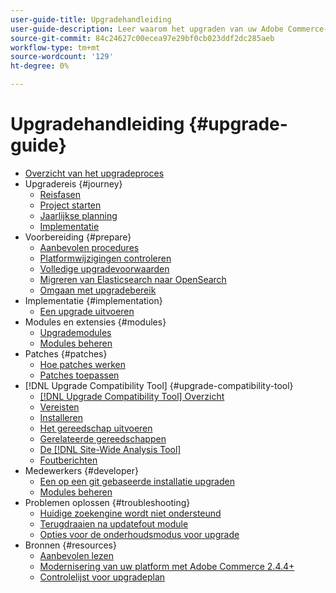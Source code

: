 ```yaml
---
user-guide-title: Upgradehandleiding
user-guide-description: Leer waarom het upgraden van uw Adobe Commerce- of Magento Open Source-toepassing zo belangrijk is en hoe u een upgrade succesvol kunt plannen en uitvoeren.
source-git-commit: 84c24627c00ecea97e29bf0cb023ddf2dc285aeb
workflow-type: tm+mt
source-wordcount: '129'
ht-degree: 0%

---
```



# Upgradehandleiding {#upgrade-guide}

- [Overzicht van het upgradeproces](overview.md)
- Upgradereis {#journey}
   - [Reisfasen](journey/phases.md)
   - [Project starten](journey/project-launch.md)
   - [Jaarlijkse planning](journey/annual-planning.md)
   - [Implementatie](journey/implementation.md)
- Voorbereiding {#prepare}
   - [Aanbevolen procedures](prepare/best-practices.md)
   - [Platformwijzigingen controleren](prepare/platform-changes.md)
   - [Volledige upgradevoorwaarden](prepare/prerequisites.md)
   - [Migreren van Elasticsearch naar OpenSearch](prepare/opensearch-migration.md)
   - [Omgaan met upgradebereik](prepare/scope.md)
- Implementatie {#implementation}
   - [Een upgrade uitvoeren](implementation/perform-upgrade.md)
- Modules en extensies {#modules}
   - [Upgrademodules](modules/upgrade.md)
   - [Modules beheren](modules/manage.md)
- Patches {#patches}
   - [Hoe patches werken](patches/overview.md)
   - [Patches toepassen](patches/apply.md)
- [!DNL Upgrade Compatibility Tool] {#upgrade-compatibility-tool}
   - [[!DNL Upgrade Compatibility Tool] Overzicht](upgrade-compatibility-tool/overview.md)
   - [Vereisten](upgrade-compatibility-tool/prerequisites.md)
   - [Installeren](upgrade-compatibility-tool/install.md)
   - [Het gereedschap uitvoeren](upgrade-compatibility-tool/run.md)
   - [Gerelateerde gereedschappen](upgrade-compatibility-tool/related-tools.md)
   - [De [!DNL Site-Wide Analysis Tool]](upgrade-compatibility-tool/integrate-analysis-tool.md)
   - [Foutberichten](upgrade-compatibility-tool/error-messages.md)
- Medewerkers {#developer}
   - [Een op een git gebaseerde installatie upgraden](developer/git-installs.md)
   - [Modules beheren](developer/manage-modules.md)
- Problemen oplossen {#troubleshooting}
   - [Huidige zoekengine wordt niet ondersteund](troubleshooting/search-engine-not-supported.md)
   - [Terugdraaien na updatefout module](troubleshooting/roll-back-after-update-failure.md)
   - [Opties voor de onderhoudsmodus voor upgrade](troubleshooting/maintenance-mode-options.md)
- Bronnen {#resources}
   - [Aanbevolen lezen](resources/recommended-reading.md)
   - [Modernisering van uw platform met Adobe Commerce 2.4.4+](resources/recommended-upgrade-paths-2022.md)
   - [Controlelijst voor upgradeplan](https://support.magento.com/hc/en-us/articles/360057968951)
